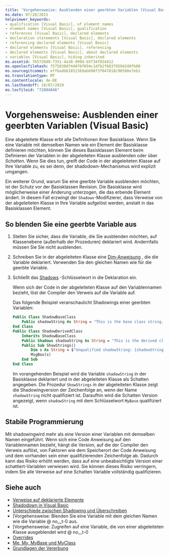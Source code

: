 ```yaml
---
title: 'Vorgehensweise: Ausblenden einer geerbten Variablen (Visual Basic)'
ms.date: 07/20/2015
helpviewer_keywords:
- qualification [Visual Basic], of element names
- element names [Visual Basic], qualification
- references [Visual Basic], declared elements
- declaration statements [Visual Basic], declared elements
- referencing declared elements [Visual Basic]
- declared elements [Visual Basic], referencing
- declared elements [Visual Basic], about declared elements
- variables [Visual Basic], hiding inherited
ms.assetid: 765728d9-7351-4a30-999d-b5f34f024412
ms.openlocfilehash: f575830df44076f694c1dfb2f68379594240fb80
ms.sourcegitcommit: eff6adb61852369ab690f3f047818c90580e7eb1
ms.translationtype: MT
ms.contentlocale: de-DE
ms.lasthandoff: 10/07/2019
ms.locfileid: "72004846"
---
```

# <a name="how-to-hide-an-inherited-variable-visual-basic"></a>Vorgehensweise: Ausblenden einer geerbten Variablen (Visual Basic)

Eine abgeleitete Klasse erbt alle Definitionen ihrer Basisklasse. Wenn Sie eine Variable mit demselben Namen wie ein Element der Basisklasse definieren möchten, können Sie dieses Basisklassen Element beim Definieren der Variablen in der abgeleiteten Klasse ausblenden oder über *Schatten*. Wenn Sie dies tun, greift der Code in der abgeleiteten Klasse auf Ihre Variable zu, es sei denn, der shadodown-Mechanismus wird explizit umgangen.

Ein weiterer Grund, warum Sie eine geerbte Variable ausblenden möchten, ist der Schutz vor der Basisklassen Revision. Die Basisklasse wird möglicherweise einer Änderung unterzogen, die das erbende Element ändert. In diesem Fall erzwingt der `Shadows`-Modifizierer, dass Verweise von der abgeleiteten Klasse in Ihre Variable aufgelöst werden, anstatt in das Basisklassen Element.

## <a name="to-hide-an-inherited-variable"></a>So blenden Sie eine geerbte Variable aus

1. Stellen Sie sicher, dass die Variable, die Sie ausblenden möchten, auf Klassenebene (außerhalb der Prozeduren) deklariert wird. Andernfalls müssen Sie Sie nicht ausblenden.
  
2. Schreiben Sie in der abgeleiteten Klasse eine [Dim-Anweisung](../../../language-reference/statements/dim-statement.md) , die die Variable deklariert. Verwenden Sie den gleichen Namen wie für die geerbte Variable.

3. Schließt das [Shadows](../../../language-reference/modifiers/shadows.md) -Schlüsselwort in die Deklaration ein.

     Wenn sich der Code in der abgeleiteten Klasse auf den Variablennamen bezieht, löst der Compiler den Verweis auf die Variable auf.

     Das folgende Beispiel veranschaulicht Shadowings einer geerbten Variablen:
  
    ```vb  
    Public Class ShadowBaseClass  
        Public shadowString As String = "This is the base class string."  
    End Class  
    Public Class ShadowDerivedClass  
        Inherits ShadowBaseClass  
        Public Shadows shadowString As String = "This is the derived class string."  
        Public Sub ShowStrings()  
            Dim s As String = $"Unqualified shadowString: {shadowString}{vbCrLf}MyBase.shadowString: {MyBase.shadowString}"
            MsgBox(s)  
        End Sub  
    End Class  
    ```  
  
     Im vorangehenden Beispiel wird die Variable `shadowString` in der Basisklasse deklariert und in der abgeleiteten Klasse als Schatten angegeben. Die Prozedur `ShowStrings` in der abgeleiteten Klasse zeigt die Shadowingversion der Zeichenfolge an, wenn der Name `shadowString` nicht qualifiziert ist. Daraufhin wird die Schatten Version angezeigt, wenn `shadowString` mit dem Schlüsselwort `MyBase` qualifiziert ist.  
  
## <a name="robust-programming"></a>Stabile Programmierung

Mit shadowingwird mehr als eine Version einer Variablen mit demselben Namen eingeführt. Wenn sich eine Code Anweisung auf den Variablennamen bezieht, hängt die Version, auf die der Compiler den Verweis auflöst, von Faktoren wie dem Speicherort der Code Anweisung und dem vorhanden sein einer qualifizierenden Zeichenfolge ab. Dadurch kann das Risiko erhöht werden, dass auf eine unbeabsichtigte Version einer schattiert-Variablen verwiesen wird. Sie können dieses Risiko verringern, indem Sie alle Verweise auf eine Schatten Variable vollständig qualifizieren.

## <a name="see-also"></a>Siehe auch

- [Verweise auf deklarierte Elemente](references-to-declared-elements.md)
- [Shadodown in Visual Basic](shadowing.md)
- [Unterschiede zwischen Shadowing und Überschreiben](differences-between-shadowing-and-overriding.md)
- [Vorgehensweise: Blenden Sie eine Variable mit dem gleichen Namen wie die Variable @ no__t-0 aus.
- [Vorgehensweise: Zugreifen auf eine Variable, die von einer abgeleiteten Klasse ausgeblendet wird @ no__t-0
- [Overrides](../../../../visual-basic/language-reference/modifiers/overrides.md)
- [Me, My, MyBase und MyClass](../../program-structure/me-my-mybase-and-myclass.md)
- [Grundlagen der Vererbung](../objects-and-classes/inheritance-basics.md)
